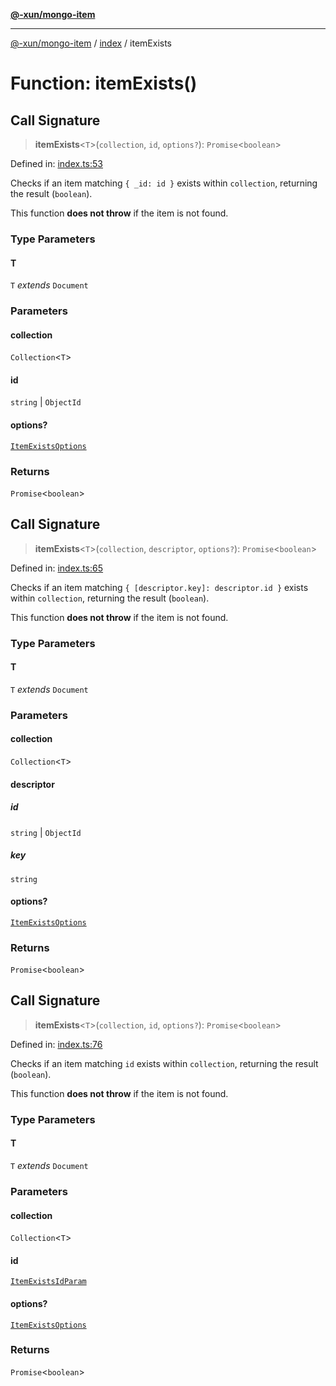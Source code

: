 [**@-xun/mongo-item**](../../README.md)

***

[@-xun/mongo-item](../../README.md) / [index](../README.md) / itemExists

# Function: itemExists()

## Call Signature

> **itemExists**\<`T`\>(`collection`, `id`, `options?`): `Promise`\<`boolean`\>

Defined in: [index.ts:53](https://github.com/Xunnamius/mongo-utils/blob/30f283970ee47dbb7ec096d6e1c461c85dbb401e/packages/mongo-item/src/index.ts#L53)

Checks if an item matching `{ _id: id }` exists within `collection`,
returning the result (`boolean`).

This function **does not throw** if the item is not found.

### Type Parameters

#### T

`T` *extends* `Document`

### Parameters

#### collection

`Collection`\<`T`\>

#### id

`string` | `ObjectId`

#### options?

[`ItemExistsOptions`](../type-aliases/ItemExistsOptions.md)

### Returns

`Promise`\<`boolean`\>

## Call Signature

> **itemExists**\<`T`\>(`collection`, `descriptor`, `options?`): `Promise`\<`boolean`\>

Defined in: [index.ts:65](https://github.com/Xunnamius/mongo-utils/blob/30f283970ee47dbb7ec096d6e1c461c85dbb401e/packages/mongo-item/src/index.ts#L65)

Checks if an item matching `{ [descriptor.key]: descriptor.id }` exists
within `collection`,
returning the result (`boolean`).

This function **does not throw** if the item is not found.

### Type Parameters

#### T

`T` *extends* `Document`

### Parameters

#### collection

`Collection`\<`T`\>

#### descriptor

##### id

`string` \| `ObjectId`

##### key

`string`

#### options?

[`ItemExistsOptions`](../type-aliases/ItemExistsOptions.md)

### Returns

`Promise`\<`boolean`\>

## Call Signature

> **itemExists**\<`T`\>(`collection`, `id`, `options?`): `Promise`\<`boolean`\>

Defined in: [index.ts:76](https://github.com/Xunnamius/mongo-utils/blob/30f283970ee47dbb7ec096d6e1c461c85dbb401e/packages/mongo-item/src/index.ts#L76)

Checks if an item matching `id` exists within `collection`, returning the
result (`boolean`).

This function **does not throw** if the item is not found.

### Type Parameters

#### T

`T` *extends* `Document`

### Parameters

#### collection

`Collection`\<`T`\>

#### id

[`ItemExistsIdParam`](../type-aliases/ItemExistsIdParam.md)

#### options?

[`ItemExistsOptions`](../type-aliases/ItemExistsOptions.md)

### Returns

`Promise`\<`boolean`\>
